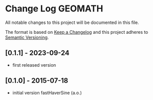 # Change Log GEOMATH

All notable changes to this project will be documented in this file.

The format is based on [Keep a Changelog](http://keepachangelog.com/)
and this project adheres to [Semantic Versioning](http://semver.org/).


## [0.1.1] - 2023-09-24
- first released version


## [0.1.0] - 2015-07-18
- initial version fastHaverSine (a.o.)



